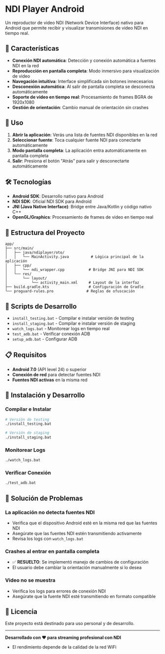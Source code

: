 # NDI Player Android

Un reproductor de video NDI (Network Device Interface) nativo para Android que permite recibir y visualizar transmisiones de video NDI en tiempo real.

## 🚀 Características

- **Conexión NDI automática**: Detección y conexión automática a fuentes NDI en la red
- **Reproducción en pantalla completa**: Modo inmersivo para visualización de video
- **Navegación intuitiva**: Interface simplificada sin botones innecesarios
- **Desconexión automática**: Al salir de pantalla completa se desconecta automáticamente
- **Soporte de video en tiempo real**: Procesamiento de frames BGRA de 1920x1080
- **Gestión de orientación**: Cambio manual de orientación sin crashes

## 📱 Uso

1. **Abrir la aplicación**: Verás una lista de fuentes NDI disponibles en la red
2. **Seleccionar fuente**: Toca cualquier fuente NDI para conectarte automáticamente
3. **Modo pantalla completa**: La aplicación entra automáticamente en pantalla completa
4. **Salir**: Presiona el botón "Atrás" para salir y desconectarte automáticamente

## 🛠️ Tecnologías

- **Android SDK**: Desarrollo nativo para Android
- **NDI SDK**: Oficial NDI SDK para Android
- **JNI (Java Native Interface)**: Bridge entre Java/Kotlin y código nativo C++
- **OpenGL/Graphics**: Procesamiento de frames de video en tiempo real

## 📂 Estructura del Proyecto

```
app/
├── src/main/
│   ├── java/ndiplayer/oto/
│   │   └── MainActivity.java          # Lógica principal de la aplicación
│   ├── cpp/
│   │   └── ndi_wrapper.cpp           # Bridge JNI para NDI SDK
│   └── res/
│       └── layout/
│           └── activity_main.xml     # Layout de la interfaz
├── build.gradle.kts                  # Configuración de Gradle
└── proguard-rules.pro               # Reglas de ofuscación
```

## 🔧 Scripts de Desarrollo

- `install_testing.bat` - Compilar e instalar versión de testing
- `install_staging.bat` - Compilar e instalar versión de staging
- `watch_logs.bat` - Monitorear logs en tiempo real
- `test_adb.bat` - Verificar conexión ADB
- `setup_adb.bat` - Configurar ADB

## 📋 Requisitos

- **Android 7.0** (API level 24) o superior
- **Conexión de red** para detectar fuentes NDI
- **Fuentes NDI activas** en la misma red

## 🚀 Instalación y Desarrollo

### Compilar e Instalar
```bash
# Versión de testing
./install_testing.bat

# Versión de staging  
./install_staging.bat
```

### Monitorear Logs
```bash
./watch_logs.bat
```

### Verificar Conexión
```bash
./test_adb.bat
```

## 🐛 Solución de Problemas

### La aplicación no detecta fuentes NDI
- Verifica que el dispositivo Android esté en la misma red que las fuentes NDI
- Asegúrate que las fuentes NDI estén transmitiendo activamente
- Revisa los logs con `watch_logs.bat`

### Crashes al entrar en pantalla completa
- ✅ **RESUELTO**: Se implementó manejo de cambios de configuración
- El usuario debe cambiar la orientación manualmente si lo desea

### Video no se muestra
- Verifica los logs para errores de conexión NDI
- Asegúrate que la fuente NDI esté transmitiendo en formato compatible

## 📄 Licencia

Este proyecto está destinado para uso personal y de desarrollo.

---

**Desarrollado con ❤️ para streaming profesional con NDI**
- El rendimiento depende de la calidad de la red WiFi
